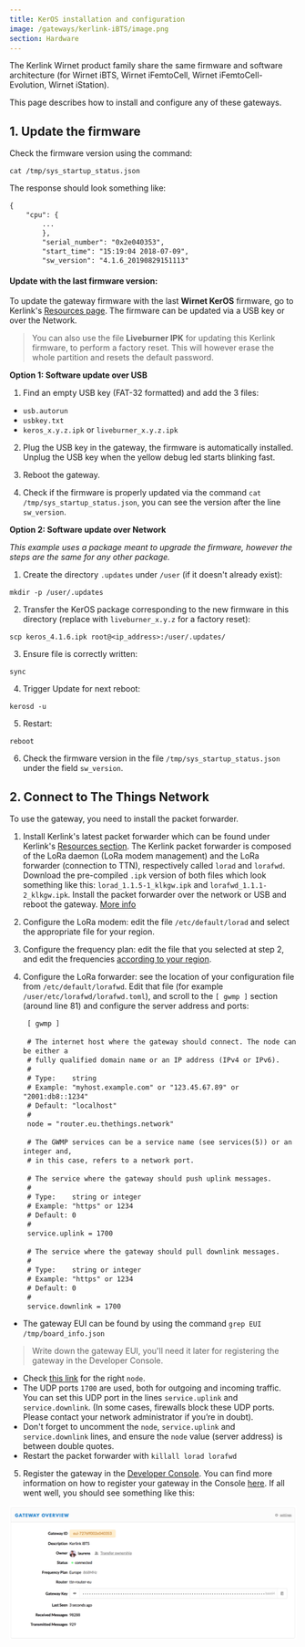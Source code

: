 ```yaml
---
title: KerOS installation and configuration
image: /gateways/kerlink-iBTS/image.png
section: Hardware
---
```


The Kerlink Wirnet product family share the same firmware and software architecture (for Wirnet iBTS, Wirnet iFemtoCell, Wirnet iFemtoCell-Evolution, Wirnet iStation).

This page describes how to install and configure any of these gateways.

## 1. Update the firmware

Check the firmware version using the command:

```
cat /tmp/sys_startup_status.json

```

The response should look something like:

```
{
    "cpu": {
        ...
        },
        "serial_number": "0x2e040353",
        "start_time": "15:19:04 2018-07-09",
        "sw_version": "4.1.6_20190829151113"
```

#### Update with the last firmware version:

To update the gateway firmware with the last **Wirnet KerOS** firmware, go to Kerlink's [Resources page](https://wikikerlink.fr/wirnet-productline/doku.php?id=wiki:resources:resources#keros_firmware_and_toolchain). The firmware can be updated via a USB key or over the Network.

> You can also use the file **Liveburner IPK** for updating this Kerlink firmware, to perform a factory reset. This will however erase the whole partition and resets the default password.

**Option 1: Software update over USB**

1. Find an empty USB key (FAT-32 formatted) and add the 3 files:

 * `usb.autorun`
 * `usbkey.txt`
 * `keros_x.y.z.ipk` or `liveburner_x.y.z.ipk`

2. Plug the USB key in the gateway, the firmware is automatically installed. Unplug the USB key when the yellow debug led starts blinking fast.

3. Reboot the gateway.

4. Check if the firmware is properly updated via the command `cat /tmp/sys_startup_status.json`, you can see the version after the line `sw_version`.


**Option 2: Software update over Network**

*This example uses a package meant to upgrade the firmware, however the steps are the same for any other package.*

1. Create the directory `.updates` under `/user` (if it doesn't already exist):
 ```
 mkdir -p /user/.updates
 ```
2. Transfer the KerOS package corresponding to the new firmware in this directory (replace with `liveburner_x.y.z` for a factory reset):
 ```
 scp keros_4.1.6.ipk root@<ip_address>:/user/.updates/
 ```
3. Ensure file is correctly written:
 ```
 sync
 ```
4. Trigger Update for next reboot:
 ```
 kerosd -u
 ```
5. Restart:
 ```
 reboot
 ```
6. Check the firmware version in the file `/tmp/sys_startup_status.json` under the field `sw_version`.



## 2. Connect to The Things Network

To use the gateway, you need to install the packet forwarder.

1. Install Kerlink's latest packet forwarder which can be found under Kerlink's [Resources section](https://wikikerlink.fr/wirnet-productline/doku.php?id=wiki:resources:resources#common_packet_forwarder). The Kerlink packet forwarder is composed of the LoRa daemon (LoRa modem management) and the LoRa forwarder (connection to TTN), respectively called `lorad` and `lorafwd`. Download the pre-compiled `.ipk` version of both files which look something like this: `lorad_1.1.5-1_klkgw.ipk` and `lorafwd_1.1.1-2_klkgw.ipk`.
    Install the packet forwarder over the network or USB and reboot the gateway. [More info](https://wikikerlink.fr/wirnet-productline/doku.php?id=wiki:lora:cpf)
2. Configure the LoRa modem: edit the file `/etc/default/lorad` and select the appropriate file for your region.
3. Configure the frequency plan: edit the file that you selected at step 2, and edit the frequencies [according to your region](https://www.thethingsnetwork.org/docs/lorawan/frequency-plans.html).
4. Configure the LoRa forwarder: see the location of your configuration file from `/etc/default/lorafwd`. Edit that file (for example `/user/etc/lorafwd/lorafwd.toml`), and scroll to the `[ gwmp ]` section (around line 81) and configure the server address and ports:

        [ gwmp ]
        
        # The internet host where the gateway should connect. The node can be either a
        # fully qualified domain name or an IP address (IPv4 or IPv6).
        #
        # Type:    string
        # Example: "myhost.example.com" or "123.45.67.89" or "2001:db8::1234"
        # Default: "localhost"
        #
        node = "router.eu.thethings.network"
        
        # The GWMP services can be a service name (see services(5)) or an integer and,
        # in this case, refers to a network port.
        
        # The service where the gateway should push uplink messages.
        #
        # Type:    string or integer
        # Example: "https" or 1234
        # Default: 0
        #
        service.uplink = 1700
        
        # The service where the gateway should pull downlink messages.
        #
        # Type:    string or integer
        # Example: "https" or 1234
        # Default: 0
        #
        service.downlink = 1700

  * The gateway EUI can be found by using the command `grep EUI /tmp/board_info.json`
 > Write down the gateway EUI, you'll need it later for registering the gateway in the Developer Console.
  * Check [this link](https://www.thethingsnetwork.org/docs/gateways/packet-forwarder/semtech-udp.html#router-addresses) for the right `node`.
  * The UDP ports `1700` are used, both for outgoing and incoming traffic. You can set this UDP port in the lines `service.uplink` and `service.downlink`. (In some cases, firewalls block these UDP ports. Please contact your network administrator if you’re in doubt).
  * Don't forget to uncomment the `node`, `service.uplink` and `service.downlink` lines, and ensure the `node` value (server address) is between double quotes.
  * Restart the packet forwarder with `killall lorad lorafwd`
5. Register the gateway in the [Developer Console](https://console.thethingsnetwork.org/). You can find more information on how to register your gateway in the Console [here](https://www.thethingsnetwork.org/docs/gateways/registration.html). If all went well, you should see something like this:

 ![Kerlink iBTS Console](ibts.png)
